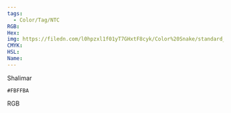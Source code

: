 ```yaml
---
tags:
  - Color/Tag/NTC
RGB:
Hex:
img: https://filedn.com/l0hpzxl1f01yT7GHxtF8cyk/Color%20Snake/standard_csv_to_svg/%23/FBFFBA.svg
CMYK:
HSL:
Name:
---
```

Shalimar
```palette
#FBFFBA
```
RGB
